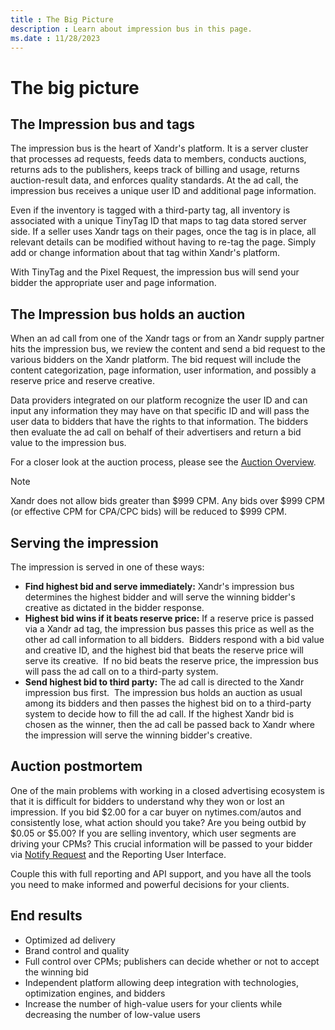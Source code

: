 ```yaml
---
title : The Big Picture
description : Learn about impression bus in this page.  
ms.date : 11/28/2023
---
```



# The big picture

## The Impression bus and tags

The impression bus is the heart of Xandr's
platform. It is a server cluster that processes ad requests, feeds data
to members, conducts auctions, returns ads to the publishers, keeps
track of billing and usage, returns auction-result data, and enforces
quality standards. At the ad call, the impression bus receives a unique
user ID and additional page information.

Even if the inventory is tagged with a third-party tag, all inventory is
associated with a unique TinyTag ID that maps to tag data stored server
side. If a seller uses Xandr tags on their
pages, once the tag is in place, all relevant details can be modified
without having to re-tag the page. Simply add or change information
about that tag within Xandr's platform.

With TinyTag and the Pixel Request, the impression bus will send your
bidder the appropriate user and page information.

## The Impression bus holds an auction

When an ad call from one of the Xandr tags or
from an Xandr supply partner hits the impression
bus, we review the content and send a bid request to the various bidders
on the Xandr platform. The bid request will
include the content categorization, page information, user information,
and possibly a reserve price and reserve creative. 

Data providers integrated on our platform recognize the user ID and can
input any information they may have on that specific ID and will pass
the user data to bidders that have the rights to that information. The
bidders then evaluate the ad call on behalf of their advertisers and
return a bid value to the impression bus. 

For a closer look at the auction process, please see the [Auction Overview](auction-overview.md).

> [!NOTE]
> Xandr does not allow bids greater than $999 CPM. Any bids over $999 CPM (or effective CPM for CPA/CPC bids) will be reduced to $999 CPM.

## Serving the impression

The impression is served in one of these ways:

- **Find highest bid and serve immediately:**
  Xandr's impression bus determines the highest
  bidder and will serve the winning bidder's creative as dictated in the
  bidder response.
- **Highest bid wins if it beats reserve price:** If a reserve price is
  passed via a Xandr ad tag, the impression bus
  passes this price as well as the other ad call information to all
  bidders.  Bidders respond with a bid value and creative ID, and the
  highest bid that beats the reserve price will serve its creative.  If
  no bid beats the reserve price, the impression bus will pass the ad
  call on to a third-party system.
- **Send highest bid to third party:** The ad call is directed to the
  Xandr impression bus first.  The impression
  bus holds an auction as usual among its bidders and then passes the
  highest bid on to a third-party system to decide how to fill the ad
  call. If the highest Xandr bid is chosen as
  the winner, then the ad call be passed back to
  Xandr where the impression will serve the
  winning bidder's creative.

## Auction postmortem

One of the main problems with working in a closed advertising ecosystem
is that it is difficult for bidders to understand why they won or lost
an impression. If you bid $2.00 for a car buyer on nytimes.com/autos and
consistently lose, what action should you take? Are you being outbid by
$0.05 or $5.00? If you are selling inventory, which user segments are
driving your CPMs? This crucial information will be passed to your
bidder via [Notify Request](notify-request.md) and the Reporting User
Interface.

Couple this with full reporting and API support, and you have all the
tools you need to make informed and powerful decisions for your clients.

## End results

- Optimized ad delivery
- Brand control and quality
- Full control over CPMs; publishers can decide whether or not to accept
  the winning bid
- Independent platform allowing deep integration with technologies,
  optimization engines, and bidders
- Increase the number of high-value users for your clients while
  decreasing the number of low-value users
